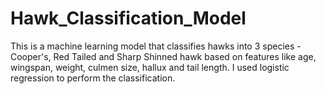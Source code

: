 # Hawk_Classification_Model
This is a machine learning model that classifies hawks into 3 species - Cooper's, Red Tailed and Sharp Shinned hawk based on features like age, wingspan, weight, culmen size, hallux and tail length. I used logistic regression to perform the classification.
